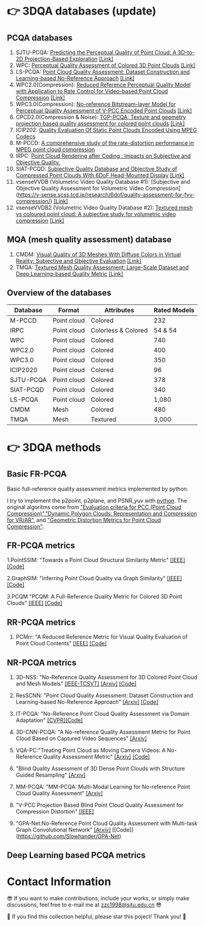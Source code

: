 # :point_right: 3DQA databases (update)

## PCQA databases 
1. SJTU-PCQA: [Predicting the Perceptual Quality of Point Cloud: A 3D-to-2D Projection-Based Exploration](https://ieeexplore.ieee.org/abstract/document/9238424) [[Link]](https://smt.sjtu.edu.cn/database/)
2. WPC: [Perceptual Quality Assessment of Colored 3D Point Clouds](https://ieeexplore.ieee.org/document/9756929) [[Link]](https://github.com/qdushl/Waterloo-Point-Cloud-Database)
3. LS-PCQA: [Point Cloud Quality Assessment: Dataset Construction and Learning-based No-Reference Approach](https://arxiv.org/pdf/2012.11895.pdf) [[Link]](https://smt.sjtu.edu.cn/database/)
4. WPC2.0(Compression): [Reduced Reference Perceptual Quality Model with Application to Rate Control for Video-based Point Cloud Compression](https://ieeexplore.ieee.org/document/9490512)   [[Link]](https://github.com/qdushl/Waterloo-Point-Cloud-Database-2.0)
5. WPC3.0(Compression): [No-reference Bitstream-layer Model for Perceptual Quality Assessment of V-PCC Encoded Point Clouds](https://ieeexplore.ieee.org/document/9782549) [[Link]](https://github.com/qdushl/Waterloo-Point-Cloud-Database-3.0)
6. CPCD2.0(Compression & Noise): [TGP-PCQA: Texture and geometry projection based quality assessment for colored point clouds](https://www.sciencedirect.com/science/article/pii/S1047320322000128) [[Link]](https://github.com/cherry0415/CPCD2.0)
7. ICIP202: [Quality Evaluation Of Static Point Clouds Encoded Using MPEG Codecs](https://ieeexplore.ieee.org/abstract/document/9191308)
8. M-PCCD: [A comprehensive study of the rate-distortion performance in MPEG point cloud compression](https://www.nowpublishers.com/article/Details/SIP-132)
9. IRPC: [Point Cloud Rendering after Coding : Impacts on Subjective and Objective Quality.](https://ieeexplore.ieee.org/abstract/document/9257015/)
10. SIAT-PCQD: [Subjective Quality Database and Objective Study of Compressed Point Clouds With 6DoF Head-Mounted Display](https://ieeexplore.ieee.org/abstract/document/9502695) [[Link]](https://dx.doi.org/10.21227/ad8d-7r28)
11. vsenseVVDB (Volumetric Video Quality Database #1): [Subjective and Objective Quality Assessment for Volumetric Video Compression] (https://v-sense.scss.tcd.ie/research/6dof/quality-assessment-for-fvv-compression/) [[Link]](https://v-sense.scss.tcd.ie/research/6dof/quality-assessment-for-fvv-compression/)
12. vsenseVVDB2 (Volumetric Video Quality Database #2): [Textured mesh vs coloured point cloud: A subjective study for volumetric video compression](https://ieeexplore.ieee.org/abstract/document/9123137/) [[Link]](https://v-sense.scss.tcd.ie/research/6dof/quality-assessment-for-fvv-compression/)


## MQA (mesh quality assessment) database 
1. CMDM: [Visual Quality of 3D Meshes With Diffuse Colors in Virtual Reality: Subjective and Objective Evaluation](https://ieeexplore.ieee.org/abstract/document/9252120) [[Link]](https://yananehme.github.io) 
2. TMQA: [Textured Mesh Quality Assessment: Large-Scale Dataset and Deep Learning-based Quality Metric](https://yananehme.github.io/publications/2022-ACM-TOG) [[Link]](https://yananehme.github.io/publications/2022-ACM-TOG)


## Overview of the databases
| Database              | Format | Attributes | Rated Models|
|-----------------------|---------------------|---------------------|-----------|
| M-PCCD                | Point cloud         | Colored             | 232        |
| IRPC                  | Point cloud         | Colorless & Colored | 54 & 54   |
| WPC                   | Point cloud         | Colored             | 740       |
| WPC2.0                | Point cloud         | Colored             | 400       | 
| WPC3.0                | Point cloud         | Colored             | 350       | 
| ICIP2020              | Point cloud         | Colored             | 96        |
| SJTU-PCQA             | Point cloud         | Colored             | 378       |
| SIAT-PCQD             | Point cloud         | Colored             | 340       |
| LS-PCQA               | Point cloud         | Colored             | 1,080     |
| CMDM                  | Mesh                | Colored             | 480        |
| TMQA                  | Mesh                | Textured            | 3,000      |




# :point_right: 3DQA methods
## Basic FR-PCQA
Basic full-reference quality assessment metrics implemented by python.

I try to implement the p2point, p2plane, and PSNR_yuv with [python](https://github.com/zzc-1998/Point-cloud-quality-assessment/).
The original algoritms come from ["Evaluation criteria for PCC (Point Cloud Compression)"](https://mpeg.chiariglione.org/standards/mpeg-i/point-cloud-compression/evaluation-criteria-pcc),["Dynamic Polygon Clouds: Representation and Compression for VR/AR"](https://www.cambridge.org/core/journals/apsipa-transactions-on-signal-and-information-processing/article/dynamic-polygon-clouds-representation-and-compression-for-vrar/A83EFCDBEF825DA5DC2A08308B6E21BE), and ["Geometric Distortion Metrics for Point Cloud Compression"](https://ieeexplore.ieee.org/document/8296925).

## FR-PCQA metrics

1.PointSSIM: "Towards a Point Cloud Structural Similarity Metric" [[IEEE]](https://ieeexplore.ieee.org/abstract/document/9106005) [[Code]](https://github.com/mmspg/pointssim)

2.GraphSIM: "Inferring Point Cloud Quality via Graph Similarity" [[IEEE]](http://arxiv.org/abs/2006.00497) [[Code]](https://github.com/NJUVISION/GraphSIM)

3.PCQM "PCQM: A Full-Reference Quality Metric for Colored 3D Point Clouds" [[IEEE]](https://ieeexplore.ieee.org/document/9123147) [[Code]](https://github.com/MEPP-team/PCQM)

## RR-PCQA metrics

1. PCMrr: "A Reduced Reference Metric for Visual Quality Evaluation of Point Cloud Contents" [[IEEE]](https://ieeexplore.ieee.org/abstract/document/9198142) [[Code]](https://github.com/cwi-dis/PCM_RR)

## NR-PCQA metrics

1. 3D-NSS: "No-Reference Quality Assessment for 3D Colored Point Cloud and Mesh Models" [[IEEE-TCSVT]](https://ieeexplore.ieee.org/document/9810024) [[Arxiv]](https://arxiv.org/abs/2107.02041) [[Code]](https://github.com/zzc-1998/NR-3DQA)

2. ResSCNN: "Point Cloud Quality Assessment: Dataset Construction and Learning-based No-Reference Approach"  [[Arxiv]](https://arxiv.org/pdf/2012.11895.pdf) [[Code]](https://github.com/lyp22/ResSCNN)

3. IT-PCQA:  "No-Reference Point Cloud Quality Assessment via Domain Adaptation" [[CVPR]](https://openaccess.thecvf.com/content/CVPR2022/papers/Yang_No-Reference_Point_Cloud_Quality_Assessment_via_Domain_Adaptation_CVPR_2022_paper.pdf)[[Code]](https://github.com/lyp22/IT-PCQA)

4. 3D-CNN-PCQA: "A No-reference Quality Assessment Metric for Point Cloud Based on Captured Video Sequences" [[Arxiv]](https://arxiv.org/abs/2206.05054)

5. VQA-PC:"Treating Point Cloud as Moving Camera Videos: A No-Reference Quality Assessment Metric" [[Arxiv]](https://arxiv.org/abs/2208.14085) [[Code]](https://github.com/zzc-1998/VQA_PC)

6. "Blind Quality Assessment of 3D Dense Point Clouds with Structure Guided Resampling" [[Arxiv]](https://arxiv.org/abs/2208.14603)

7. MM-PCQA: "MM-PCQA: Multi-Modal Learning for No-reference Point Cloud Quality Assessment" [[Arxiv]](https://arxiv.org/abs/2209.00244)

8. "V-PCC Projection Based Blind Point Cloud Quality Assessment for Compression Distortion" [[IEEE]](https://ieeexplore.ieee.org/document/9881542)

9. "GPA-Net:No-Reference Point Cloud Quality Assessment with Multi-task Graph Convolutional Network" [[Arxiv]](https://arxiv.org/abs/2210.16478) [[Code]] (https://github.com/Slowhander/GPA-Net)

## Deep Learning based PCQA metrics




# Contact Information
:sunglasses: If you want to make contributions, include your works, or simply make discussions, feel free to e-mail me at zzc1998@sjtu.edu.cn :sunglasses:

:sparkling_heart: If you find this collection helpful, please star this poject! Thank you! :sparkling_heart:
